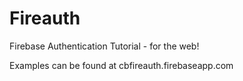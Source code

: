# Fireauth
Firebase Authentication Tutorial - for the web!

Examples can be found at cbfireauth.firebaseapp.com
